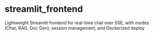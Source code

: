 # streamlit_frontend
Lightweight Streamlit frontend for real-time chat over SSE, with modes (Chat, RAG, Doc Gen), session management, and Dockerized deploy
